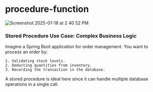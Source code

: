 # procedure-function
![Screenshot 2025-01-18 at 2 40 52 PM](https://github.com/user-attachments/assets/9896c0e6-9385-45c2-8ada-77b302e9125c)

### Stored Procedure Use Case: Complex Business Logic
Imagine a Spring Boot application for order management. You want to process an order by:
```
1. Validating stock levels.
2. Deducting quantities from inventory.
3. Recording the transaction in the database.
```
A stored procedure is ideal here since it can handle multiple database operations in a single call.
